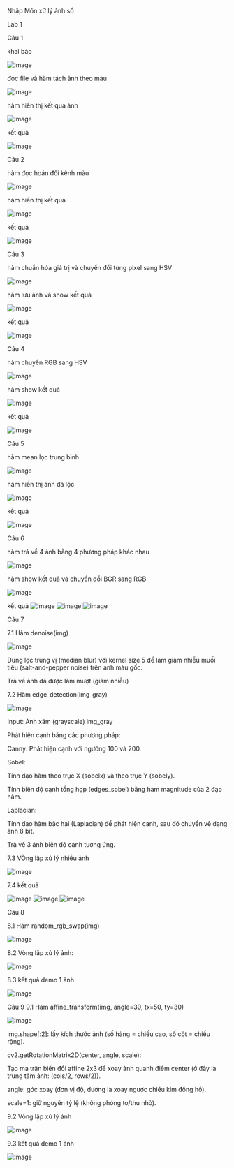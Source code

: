Nhập Môn xử lý ảnh số 

Lab 1 
  
  Câu 1 
  
  khai báo
  
  
  ![image](https://github.com/user-attachments/assets/6fe6fc8f-3c1d-4deb-9f80-d7cd2cf6486c)

  
  đọc file và hàm tách ảnh theo màu 
  
  
  ![image](https://github.com/user-attachments/assets/ad19e602-1c8a-4dfa-91aa-de801d783b74)

  hàm hiển thị kết quả ảnh 

  ![image](https://github.com/user-attachments/assets/b250fc14-92ae-4d90-aa87-641fbbb3e057)

  kết quả 

  ![image](https://github.com/user-attachments/assets/0494f732-00d4-4bfc-bbb2-f5894114fbdc)

  Câu 2

  hàm đọc hoán đổi kênh màu 

  ![image](https://github.com/user-attachments/assets/18b2036d-54bb-4887-bf50-44c1e50d9ad2)

  hàm hiển thị kết quả 

  ![image](https://github.com/user-attachments/assets/3f0a9edf-e9db-4052-b3c3-f134b0b86014)

  kết quả 

  ![image](https://github.com/user-attachments/assets/877f02bd-04ff-4bdb-bf7f-58265d148525)

  Câu 3

  hàm chuẩn hóa giá trị và chuyển đổi từng pixel sang HSV

  ![image](https://github.com/user-attachments/assets/ac252e95-fd0d-4580-a48c-03d19623c6bd)

 hàm lưu ảnh và show kết quả 
 
 ![image](https://github.com/user-attachments/assets/0be65773-2549-4baf-b4fe-1c7afbe92eb4)

 kết quả 

 ![image](https://github.com/user-attachments/assets/c4845245-b1e8-474b-9629-8ff6febd3238)

  Câu 4

  hàm chuyển RGB sang HSV

  ![image](https://github.com/user-attachments/assets/0557b1ea-6f2f-41b1-a51e-30e11591da35)

  hàm show kết quả 

  ![image](https://github.com/user-attachments/assets/41986c80-12d4-4813-bfcf-e0a90a410328)

  kết quả 

  ![image](https://github.com/user-attachments/assets/ec11826f-19f9-4af0-8e08-34b797404bb3)


Câu 5

hàm mean lọc trung bình 

![image](https://github.com/user-attachments/assets/a77b7cf4-9928-4329-9d73-79e852dc826e)

hàm hiển thị ảnh đã lộc

![image](https://github.com/user-attachments/assets/a3baa5c3-60fd-4b73-b269-61d25cd3810f)

kết quả 

![image](https://github.com/user-attachments/assets/3fcf31c6-c41d-4ab8-bdeb-18702eee2348)

Câu 6

hàm trả về 4 ảnh bằng 4 phương pháp khác nhau

![image](https://github.com/user-attachments/assets/7ea1dd4c-87d4-47b7-87bf-db1d81010c43)

hàm show kết quả và chuyển đổi BGR sang RGB

![image](https://github.com/user-attachments/assets/9d7aec32-1696-46a8-a5b3-473ce9bc3c44)

kết quả 
![image](https://github.com/user-attachments/assets/8ce576cc-a05d-4437-91a6-f614e4aa3b32)
![image](https://github.com/user-attachments/assets/896dd968-949b-4acb-b5ac-4ec164ef11ab)
![image](https://github.com/user-attachments/assets/fb9db193-912a-4602-9ccb-bdec6cdaea4e)

Câu 7 

7.1 Hàm denoise(img)

![image](https://github.com/user-attachments/assets/917b0f1f-7dd7-4a72-951a-7ccf2a1f3ba8)

Dùng lọc trung vị (median blur) với kernel size 5 để làm giảm nhiễu muối tiêu (salt-and-pepper noise) trên ảnh màu gốc.

Trả về ảnh đã được làm mượt (giảm nhiễu)

7.2 Hàm edge_detection(img_gray)

![image](https://github.com/user-attachments/assets/4ee18384-721c-4270-9ade-e92e26bedc60)

Input: Ảnh xám (grayscale) img_gray

Phát hiện cạnh bằng các phương pháp:

Canny: Phát hiện cạnh với ngưỡng 100 và 200.

Sobel:

Tính đạo hàm theo trục X (sobelx) và theo trục Y (sobely).

Tính biên độ cạnh tổng hợp (edges_sobel) bằng hàm magnitude của 2 đạo hàm.

Laplacian:

Tính đạo hàm bậc hai (Laplacian) để phát hiện cạnh, sau đó chuyển về dạng ảnh 8 bit.

Trả về 3 ảnh biên độ cạnh tương ứng.

7.3 VÒng lập xử lý nhiều ảnh 

![image](https://github.com/user-attachments/assets/d56f5c02-d0a1-4633-8eb4-5e3f4fc54807)

7.4 kết quả 

![image](https://github.com/user-attachments/assets/4572a97a-9a35-434c-9c73-0a1e80248351)
![image](https://github.com/user-attachments/assets/d5a7e62e-0242-4faf-85a8-3d26f468c027)
![image](https://github.com/user-attachments/assets/7f346229-e32f-42fd-ad7b-a628542920da)

Câu 8 

8.1 Hàm random_rgb_swap(img) 

![image](https://github.com/user-attachments/assets/d5cd9e7b-b615-4813-8442-ee1d9dcaddc2)

8.2 Vòng lặp xử lý ảnh:

![image](https://github.com/user-attachments/assets/67d57854-0508-4f2f-b08f-7da88d0e50de)

8.3 kết quả 
demo 1 ảnh 

![image](https://github.com/user-attachments/assets/07d29b0b-9b06-454b-9cbc-d7cdd620f186)

Câu 9 
 9.1 Hàm affine_transform(img, angle=30, tx=50, ty=30)

 ![image](https://github.com/user-attachments/assets/4df37aa4-2f71-465a-8ae6-d25426b1fcbe)

 img.shape[:2]: lấy kích thước ảnh (số hàng = chiều cao, số cột = chiều rộng).

cv2.getRotationMatrix2D(center, angle, scale):

Tạo ma trận biến đổi affine 2x3 để xoay ảnh quanh điểm center (ở đây là trung tâm ảnh: (cols/2, rows/2)).

angle: góc xoay (đơn vị độ, dương là xoay ngược chiều kim đồng hồ).

scale=1: giữ nguyên tỷ lệ (không phóng to/thu nhỏ).

9.2 Vòng lặp xử lý ảnh

![image](https://github.com/user-attachments/assets/42908bf5-cf26-4ec5-97a5-d3035303c7d3)

9.3 kết quả 
demo 1 ảnh 

![image](https://github.com/user-attachments/assets/3a6f5193-822a-48ad-be84-c0b73302f3a0)























  







